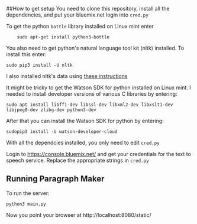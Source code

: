 ##How to get setup
You need to clone this repository, install all the dependencies, and put your bluemix.net login into `cred.py`

To get the python `bottle` library installed on Linux mint enter 

		sudo apt-get install python3-bottle
	
You also need to get python's natural language tool kit (nltk) installed. To install this enter:

	sudo pip3 install -U nltk
	
I also installed nltk's data using [these instructions](http://www.nltk.org/data.html#interactive-installer)

It might be tricky to get the Watson SDK for python installed on Linux mint. I needed to install developer versions of various C libraries by entering:

	sudo apt install libffi-dev libssl-dev libxml2-dev libxslt1-dev libjpeg8-dev zlibg-dev python3-dev
	
After that you can install the Watson SDK for python by entering:

	sudopip3 install -U watson-developer-cloud

With all the dependcies installed, you only need to edit `cred.py`

Login to https://console.bluemix.net/ and get your credentials for the text to speech service. Replace the appropriate strings in `cred.py`

## Running Paragraph Maker
To run the server:

	python3 main.py

Now you point your browser at http://localhost:8080/static/
